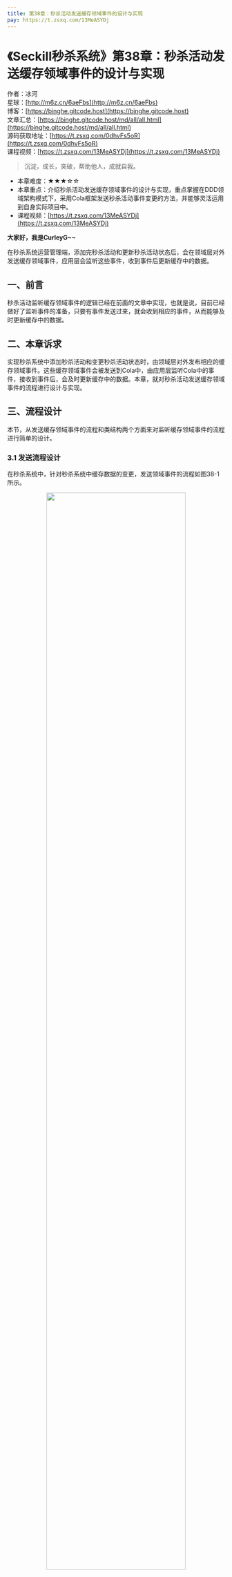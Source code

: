 ```yaml
---
title: 第38章：秒杀活动发送缓存领域事件的设计与实现
pay: https://t.zsxq.com/13MeASYDj
---
```


# 《Seckill秒杀系统》第38章：秒杀活动发送缓存领域事件的设计与实现

作者：冰河
<br/>星球：[http://m6z.cn/6aeFbs](http://m6z.cn/6aeFbs)
<br/>博客：[https://binghe.gitcode.host](https://binghe.gitcode.host)
<br/>文章汇总：[https://binghe.gitcode.host/md/all/all.html](https://binghe.gitcode.host/md/all/all.html)
<br/>源码获取地址：[https://t.zsxq.com/0dhvFs5oR](https://t.zsxq.com/0dhvFs5oR)
<br/>课程视频：[https://t.zsxq.com/13MeASYDj](https://t.zsxq.com/13MeASYDj)

> 沉淀，成长，突破，帮助他人，成就自我。

* 本章难度：★★★☆☆
* 本章重点：介绍秒杀活动发送缓存领域事件的设计与实现，重点掌握在DDD领域架构模式下，采用Cola框架发送秒杀活动事件变更的方法，并能够灵活运用到自身实际项目中。
* 课程视频：[https://t.zsxq.com/13MeASYDj](https://t.zsxq.com/13MeASYDj)

**大家好，我是CurleyG~~**

在秒杀系统运营管理端，添加完秒杀活动和更新秒杀活动状态后，会在领域层对外发送缓存领域事件，应用层会监听这些事件，收到事件后更新缓存中的数据。

## 一、前言

秒杀活动监听缓存领域事件的逻辑已经在前面的文章中实现，也就是说，目前已经做好了监听事件的准备，只要有事件发送过来，就会收到相应的事件，从而能够及时更新缓存中的数据。

## 二、本章诉求

实现秒杀系统中添加秒杀活动和变更秒杀活动状态时，由领域层对外发布相应的缓存领域事件。这些缓存领域事件会被发送到Cola中，由应用层监听Cola中的事件，接收到事件后，会及时更新缓存中的数据。本章，就对秒杀活动发送缓存领域事件的流程进行设计与实现。

## 三、流程设计

本节，从发送缓存领域事件的流程和类结构两个方面来对监听缓存领域事件的流程进行简单的设计。

### 3.1 发送流程设计

在秒杀系统中，针对秒杀系统中缓存数据的变更，发送领域事件的流程如图38-1所示。

<div align="center">
    <img src="https://binghe.gitcode.host/images/project/seckill/scekill-2023-06-16-001.png?raw=true" width="80%">
    <br/>
</div>


可以看到，添加秒杀活动和更新秒杀活动状态后，领域层将事件封装成对应的事件模型发布到Cola，应用层会监听Cola中的事件，并且接收对应的事件，接收到事件后同步活动列表和活动详情的缓存。

### 3.2 类结构设计

在秒杀系统中，发送缓存领域事件涉及到的类结构如图38-2所示。

## 查看完整文章

加入[冰河技术](http://m6z.cn/6aeFbs)知识星球，解锁完整技术文章与完整代码
